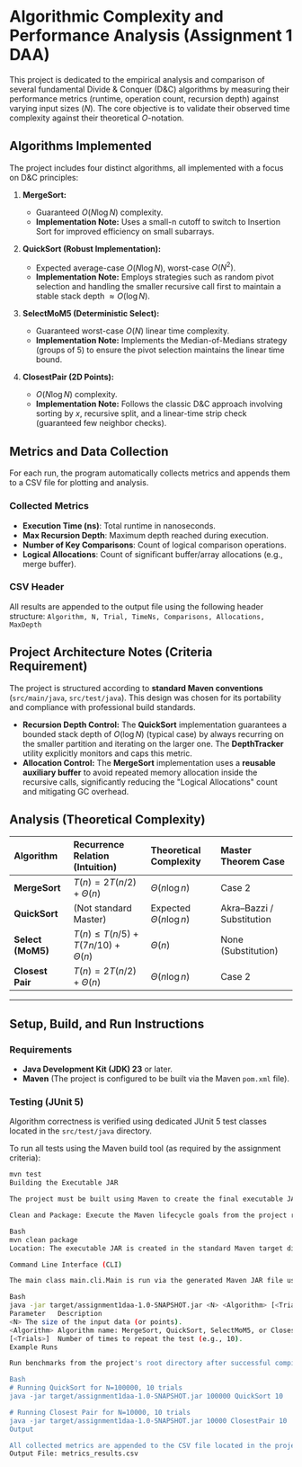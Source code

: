 # Algorithmic Complexity and Performance Analysis (Assignment 1 DAA)

This project is dedicated to the empirical analysis and comparison of several fundamental Divide & Conquer (D&C) algorithms by measuring their performance metrics (runtime, operation count, recursion depth) against varying input sizes ($N$). The core objective is to validate their observed time complexity against their theoretical $O$-notation.

## Algorithms Implemented

The project includes four distinct algorithms, all implemented with a focus on D&C principles:

1.  **MergeSort:**
    * Guaranteed $O(N \log N)$ complexity.
    * **Implementation Note:** Uses a small-n cutoff to switch to Insertion Sort for improved efficiency on small subarrays.

2.  **QuickSort (Robust Implementation):**
    * Expected average-case $O(N \log N)$, worst-case $O(N^2)$.
    * **Implementation Note:** Employs strategies such as random pivot selection and handling the smaller recursive call first to maintain a stable stack depth $\approx O(\log N)$.

3.  **SelectMoM5 (Deterministic Select):**
    * Guaranteed worst-case $O(N)$ linear time complexity.
    * **Implementation Note:** Implements the Median-of-Medians strategy (groups of 5) to ensure the pivot selection maintains the linear time bound.

4.  **ClosestPair (2D Points):**
    * $O(N \log N)$ complexity.
    * **Implementation Note:** Follows the classic D&C approach involving sorting by $x$, recursive split, and a linear-time strip check (guaranteed few neighbor checks).

## Metrics and Data Collection

For each run, the program automatically collects metrics and appends them to a CSV file for plotting and analysis.

### Collected Metrics
* **Execution Time (ns)**: Total runtime in nanoseconds.
* **Max Recursion Depth**: Maximum depth reached during execution.
* **Number of Key Comparisons**: Count of logical comparison operations.
* **Logical Allocations**: Count of significant buffer/array allocations (e.g., merge buffer).

### CSV Header
All results are appended to the output file using the following header structure:
`Algorithm, N, Trial, TimeNs, Comparisons, Allocations, MaxDepth`

## Project Architecture Notes (Criteria Requirement)

The project is structured according to **standard Maven conventions** (`src/main/java`, `src/test/java`). This design was chosen for its portability and compliance with professional build standards.

* **Recursion Depth Control:** The **QuickSort** implementation guarantees a bounded stack depth of $O(\log N)$ (typical case) by always recurring on the smaller partition and iterating on the larger one. The **DepthTracker** utility explicitly monitors and caps this metric.
* **Allocation Control:** The **MergeSort** implementation uses a **reusable auxiliary buffer** to avoid repeated memory allocation inside the recursive calls, significantly reducing the "Logical Allocations" count and mitigating GC overhead.

## Analysis (Theoretical Complexity)

| Algorithm | Recurrence Relation (Intuition) | Theoretical Complexity | Master Theorem Case |
| :--- | :--- | :--- | :--- |
| **MergeSort** | $T(n)=2T(n/2)+\Theta(n)$ | $\Theta(n\log n)$ | Case 2 |
| **QuickSort** | (Not standard Master) | Expected $\Theta(n\log n)$ | Akra–Bazzi / Substitution |
| **Select (MoM5)** | $T(n) \le T(n/5)+T(7n/10)+\Theta(n)$ | $\Theta(n)$ | None (Substitution) |
| **Closest Pair** | $T(n)=2T(n/2)+\Theta(n)$ | $\Theta(n\log n)$ | Case 2 |

---

## Setup, Build, and Run Instructions

### Requirements
* **Java Development Kit (JDK) 23** or later.
* **Maven** (The project is configured to be built via the Maven `pom.xml` file).

### Testing (JUnit 5)

Algorithm correctness is verified using dedicated JUnit 5 test classes located in the `src/test/java` directory.

To run all tests using the Maven build tool (as required by the assignment criteria):
```bash
mvn test
Building the Executable JAR

The project must be built using Maven to create the final executable JAR:

Clean and Package: Execute the Maven lifecycle goals from the project root directory:

Bash
mvn clean package
Location: The executable JAR is created in the standard Maven target directory: target/assignment1daa-1.0-SNAPSHOT.jar.

Command Line Interface (CLI)

The main class main.cli.Main is run via the generated Maven JAR file using positional arguments:

Bash
java -jar target/assignment1daa-1.0-SNAPSHOT.jar <N> <Algorithm> [<Trials>]
Parameter	Description
<N>	The size of the input data (or points).
<Algorithm>	Algorithm name: MergeSort, QuickSort, SelectMoM5, or ClosestPair.
[<Trials>]	Number of times to repeat the test (e.g., 10).
Example Runs

Run benchmarks from the project's root directory after successful compilation:

Bash
# Running QuickSort for N=100000, 10 trials
java -jar target/assignment1daa-1.0-SNAPSHOT.jar 100000 QuickSort 10

# Running Closest Pair for N=10000, 10 trials
java -jar target/assignment1daa-1.0-SNAPSHOT.jar 10000 ClosestPair 10
Output

All collected metrics are appended to the CSV file located in the project's root directory:
Output File: metrics_results.csv